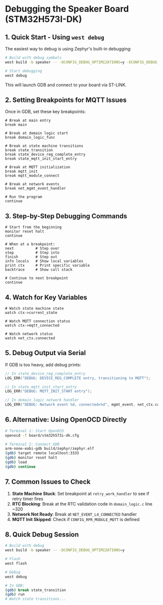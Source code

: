 # Debugging the Speaker Board (STM32H573I-DK)

## 1. Quick Start - Using `west debug`

The easiest way to debug is using Zephyr's built-in debugging:

```bash
# Build with debug symbols
west build -b speaker -- -DCONFIG_DEBUG_OPTIMIZATIONS=y -DCONFIG_DEBUG_THREAD_INFO=y

# Start debugging
west debug
```

This will launch GDB and connect to your board via ST-LINK.

## 2. Setting Breakpoints for MQTT Issues

Once in GDB, set these key breakpoints:

```gdb
# Break at main entry
break main

# Break at domain logic start
break domain_logic_func

# Break at state machine transitions
break state_transition
break state_device_reg_complete_entry
break state_mqtt_init_start_entry

# Break at MQTT initialization
break mqtt_init
break mqtt_module_connect

# Break at network events
break net_mgmt_event_handler

# Run the program
continue
```

## 3. Step-by-Step Debugging Commands

```gdb
# Start from the beginning
monitor reset halt
continue

# When at a breakpoint:
next          # Step over
step          # Step into
finish        # Step out
info locals   # Show local variables
print ctx     # Print specific variable
backtrace     # Show call stack

# Continue to next breakpoint
continue
```

## 4. Watch for Key Variables

```gdb
# Watch state machine state
watch ctx->current_state

# Watch MQTT connection status
watch ctx->mqtt_connected

# Watch network status
watch net_ctx.connected
```

## 5. Debug Output via Serial

If GDB is too heavy, add debug prints:

```c
// In state_device_reg_complete_entry
LOG_ERR("DEBUG: DEVICE_REG_COMPLETE entry, transitioning to MQTT");

// In state_mqtt_init_start_entry
LOG_ERR("DEBUG: MQTT_INIT_START entry");

// In domain_logic network handler
LOG_ERR("DEBUG: Network event %d, connected=%d", mgmt_event, net_ctx.connected);
```

## 6. Alternative: Using OpenOCD Directly

```bash
# Terminal 1: Start OpenOCD
openocd -f board/stm32h573i-dk.cfg

# Terminal 2: Connect GDB
arm-none-eabi-gdb build/zephyr/zephyr.elf
(gdb) target remote localhost:3333
(gdb) monitor reset halt
(gdb) load
(gdb) continue
```

## 7. Common Issues to Check

1. **State Machine Stuck**: Set breakpoint at `retry_work_handler` to see if retry timer fires
2. **RTC Blocking**: Break at the RTC validation code in `domain_logic.c` line ~320
3. **Network Not Ready**: Break at `NET_EVENT_L4_CONNECTED` handler
4. **MQTT Init Skipped**: Check if `CONFIG_RPR_MODULE_MQTT` is defined

## 8. Quick Debug Session

```bash
# Build with debug
west build -b speaker -- -DCONFIG_DEBUG_OPTIMIZATIONS=y

# Flash
west flash

# Debug
west debug

# In GDB:
(gdb) break state_transition
(gdb) run
# Watch state transitions...
```
